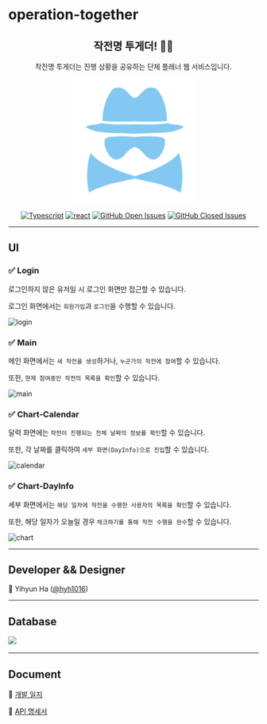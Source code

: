 # **operation-together**

<div align="center">

## **작전명 투게더! 🕵️‍♀️**
작전명 투게더는 진행 상황을 공유하는 단체 플래너 웹 서비스입니다.

<img src="./client/src/images/logo.png" width="250" height="250">

[![Typescript](https://img.shields.io/badge/typescript-v4.1.3-white?logo=typescript)](https://www.typescriptlang.org/)
[![react](https://img.shields.io/badge/react-v17.0.1-9cf?logo=react)](https://reactjs.org/)
[![GitHub Open Issues](https://img.shields.io/github/issues-raw/hyh1016/operation-together?color=green)](https://github.com/hyh1016/operation-together/issues)
[![GitHub Closed Issues](https://img.shields.io/github/issues-closed-raw/hyh1016/operation-together?color=red)](https://github.com/hyh1016/operation-together/issues?q=is%3Aissue+is%3Aclosed)

</div>

---

## **UI**

### ✅ **Login**

로그인하지 않은 유저일 시 로그인 화면만 접근할 수 있습니다.

로그인 화면에서는 `회원가입`과 `로그인`을 수행할 수 있습니다.

![login](https://user-images.githubusercontent.com/59721541/117538221-262fe280-b040-11eb-84ca-c8ee67c24ebf.png)

### ✅ **Main**

메인 화면에서는 `새 작전을 생성`하거나, `누군가의 작전에 참여`할 수 있습니다.

또한, `현재 참여중인 작전의 목록을 확인`할 수 있습니다.

![main](https://user-images.githubusercontent.com/59721541/117538223-27610f80-b040-11eb-8e47-a40531127945.png)

### ✅ **Chart-Calendar**

달력 화면에는 `작전이 진행되는 전체 날짜의 정보를 확인`할 수 있습니다.

또한, 각 날짜를 클릭하여 `세부 화면(DayInfo)으로 진입`할 수 있습니다.

![calendar](https://user-images.githubusercontent.com/59721541/117538224-28923c80-b040-11eb-9a3a-a476b296108e.png)

### ✅ **Chart-DayInfo**

세부 화면에서는 `해당 일자에 작전을 수행한 사용자의 목록을 확인`할 수 있습니다.

또한, 해당 일자가 오늘일 경우 `체크하기를 통해 작전 수행을 완수`할 수 있습니다.

![chart](https://user-images.githubusercontent.com/59721541/117538228-2a5c0000-b040-11eb-8988-1018170b9a9b.png)


---

## **Developer && Designer**

🐼 Yihyun Ha ([@hyh1016](https://github.com/hyh1016))

---

## **Database**

<img src="https://user-images.githubusercontent.com/59721541/117537932-d7ce1400-b03e-11eb-9e88-77b87812f6e2.PNG" width="800">

---

## **Document**

📌 [개발 일지](https://github.com/hyh1016/operation-together/wiki/%EA%B0%9C%EB%B0%9C-%EC%9D%BC%EC%A7%80)

📝 [API 명세서](https://github.com/hyh1016/operation-together/wiki/API-%EB%AA%85%EC%84%B8%EC%84%9C)
